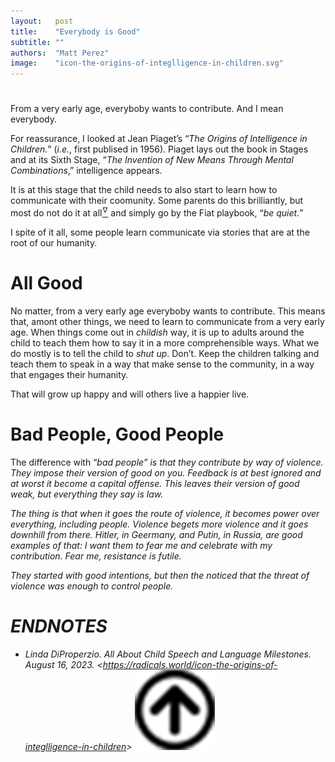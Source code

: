 ```yaml
---
layout:   post
title:    "Everybody is Good"
subtitle: ""
authors:  "Matt Perez"
image:    "icon-the-origins-of-integlligence-in-children.svg"
---
```


<div style='display:none; '>
 <p>Everybody is trying to contribute (except maybe the mentally sick). For some, the mean is violence, for others, the mean is conversations. We must learn to teach conversations.</p>
</div>

<h1></h1>
 <p>From a very early age, everyboby wants to contribute. And I mean everybody.</p>
 <p>For reassurance, I looked at Jean Piaget&rsquo;s &ldquo;<em>The Origins of Intelligence in Children.</em>&rdquo; (<em>i.e.</em>, first publised in 1956). Piaget lays out the book in Stages and at its Sixth Stage, &ldquo;<em>The Invention of New Means Through Mental Combinations</em>,&rdquo; intelligence appears.</p>
 <p>It is at this stage that the child needs to also start to learn how to communicate with their coomunity. Some parents do this brilliantly, but most do not do it at all<a href="#en01"><sup id="bm01">&hairsp;&nabla;&hairsp;</sup></a> and simply go by the Fiat playbook, &ldquo;<em>be quiet.</em>&rdquo;</p>
 <p>I spite of it all, some people learn communicate via stories that are at the root of our humanity.</p>

<h1>All Good</h1>
 <p>No matter, from a very early age everyboby wants to contribute. This means that, amont other things, we need to learn to communicate from a very early age. When things come out in <em>childish</em> way, it is up to adults around the child to teach them how to say it in a more comprehensible ways. What we do mostly is to tell the child to <em>shut up</em>. Don&rsquo;t. Keep the children talking and teach them to speak in a way that make sense to the community, in a way that engages their humanity.</p>
 <p>That will grow up happy and will others live a happier live.</p>

<h1>Bad People, Good People</h1>
 <p>The difference with &ldquo;<em>bad people<?em>&rdquo; is that they <em>contribute</em> by way of violence. They impose their version of <em>good</em> on you. Feedback is at best ignored and at worst it become a capital offense. This leaves their version of <em>good</em> weak, but everything they say is law.</p>
 <p>The thing is that when it goes the route of violence, it becomes power over everything, including people. Violence begets more violence and it goes downhill from there. Hitler, in Geermany, and Putin, in Russia, are good examples of that: I want them to <em>fear</em> me and celebrate with my contribution. Fear me, <em>resistance is futile</em>.</p>
 <p>They started with good intentions, but then the noticed that the threat of violence was enough to control people.</p>

<h1 class="_section">ENDNOTES</h1>
 <ul>
  <li id="en01">
   <p class="_list-item">
    Linda DiProperzio.
    <em>All About Child Speech and Language Milestones</em>.
    August 16, 2023.
    &lt;<a href="https://radicals.world/icon-the-origins-of-integlligence-in-children" target="_blank">https://radicals.world/icon-the-origins-of-integlligence-in-children</a>&gt;
    <a class="_uparrow" href="#bm01"><img src="/assets/img/arrow-up-icon.png"></a>
   </p>
  </li>
 </ul>
